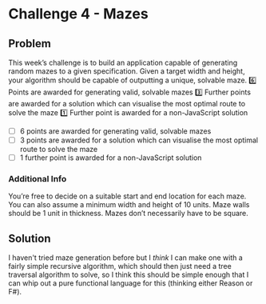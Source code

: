 # Challenge 4 - Mazes

## Problem
This week’s challenge is to build an application capable of generating random mazes to a given specification.
Given a target width and height, your algorithm should be capable of outputting a unique, solvable maze.
:six:  Points are awarded for generating valid, solvable mazes
:three:  Further points are awarded for a solution which can visualise the most optimal route to solve the maze
:one:  Further point is awarded for a non-JavaScript solution

* [ ] 6 points are awarded for generating valid, solvable mazes
* [ ] 3 points are awarded for a solution which can visualise the most optimal route to solve the maze
* [ ] 1 further point is awarded for a non-JavaScript solution

### Additional Info
You’re free to decide on a suitable start and end location for each maze.
You can also assume a minimum width and height of 10 units.
Maze walls should be 1 unit in thickness.
Mazes don’t necessarily have to be square.

## Solution
I haven't tried maze generation before but I _think_ I can make one with a fairly simple recursive algorithm, which should then just need a tree traversal algorithm to solve, so I think this should be simple enough that I can whip out a pure functional language for this (thinking either Reason or F#).
